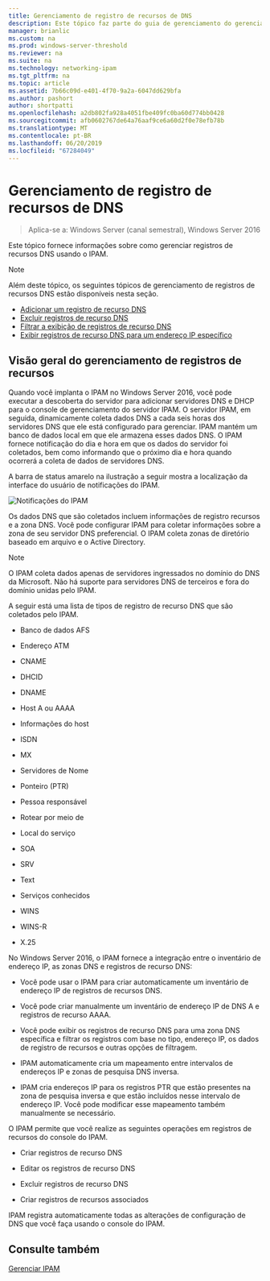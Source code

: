 ```yaml
---
title: Gerenciamento de registro de recursos de DNS
description: Este tópico faz parte do guia de gerenciamento do gerenciamento de endereço IP (IPAM) no Windows Server 2016.
manager: brianlic
ms.custom: na
ms.prod: windows-server-threshold
ms.reviewer: na
ms.suite: na
ms.technology: networking-ipam
ms.tgt_pltfrm: na
ms.topic: article
ms.assetid: 7b66c09d-e401-4f70-9a2a-6047dd629bfa
ms.author: pashort
author: shortpatti
ms.openlocfilehash: a2db802fa928a4051fbe409fc0ba60d774bb0428
ms.sourcegitcommit: afb0602767de64a76aaf9ce6a60d2f0e78efb78b
ms.translationtype: MT
ms.contentlocale: pt-BR
ms.lasthandoff: 06/20/2019
ms.locfileid: "67284049"
---
```

# <a name="dns-resource-record-management"></a>Gerenciamento de registro de recursos de DNS

>Aplica-se a: Windows Server (canal semestral), Windows Server 2016

Este tópico fornece informações sobre como gerenciar registros de recursos DNS usando o IPAM.  
  
> [!NOTE]  
> Além deste tópico, os seguintes tópicos de gerenciamento de registros de recursos DNS estão disponíveis nesta seção.  
>   
> -   [Adicionar um registro de recurso DNS](../../technologies/ipam/Add-a-DNS-Resource-Record.md)  
> -   [Excluir registros de recurso DNS](../../technologies/ipam/Delete-DNS-Resource-Records.md)  
> -   [Filtrar a exibição de registros de recurso DNS](../../technologies/ipam/Filter-the-View-of-DNS-Resource-Records.md)  
> -   [Exibir registros de recurso DNS para um endereço IP específico](../../technologies/ipam/View-DNS-Resource-Records-for-a-Specific-IP-Address.md)  
  
## <a name="resource-record-management-overview"></a>Visão geral do gerenciamento de registros de recursos  
Quando você implanta o IPAM no Windows Server 2016, você pode executar a descoberta do servidor para adicionar servidores DNS e DHCP para o console de gerenciamento do servidor IPAM. O servidor IPAM, em seguida, dinamicamente coleta dados DNS a cada seis horas dos servidores DNS que ele está configurado para gerenciar. IPAM mantém um banco de dados local em que ele armazena esses dados DNS. O IPAM fornece notificação do dia e hora em que os dados do servidor foi coletados, bem como informando que o próximo dia e hora quando ocorrerá a coleta de dados de servidores DNS.  
  
A barra de status amarelo na ilustração a seguir mostra a localização da interface do usuário de notificações do IPAM.  
  
![Notificações do IPAM](../../media/DNS-Resource-Record-Management/ipam_DataCollection_01.jpg)  
  
Os dados DNS que são coletados incluem informações de registro recursos e a zona DNS. Você pode configurar IPAM para coletar informações sobre a zona de seu servidor DNS preferencial.  O IPAM coleta zonas de diretório baseado em arquivo e o Active Directory.  
  
> [!NOTE]  
> O IPAM coleta dados apenas de servidores ingressados no domínio do DNS da Microsoft. Não há suporte para servidores DNS de terceiros e fora do domínio unidas pelo IPAM.  
  
A seguir está uma lista de tipos de registro de recurso DNS que são coletados pelo IPAM.  
  
-   Banco de dados AFS  
  
-   Endereço ATM  
  
-   CNAME  
  
-   DHCID  
  
-   DNAME  
  
-   Host A ou AAAA  
  
-   Informações do host  
  
-   ISDN  
  
-   MX  
  
-   Servidores de Nome  
  
-   Ponteiro (PTR)  
  
-   Pessoa responsável  
  
-   Rotear por meio de  
  
-   Local do serviço  
  
-   SOA  
  
-   SRV  
  
-   Text  
  
-   Serviços conhecidos  
  
-   WINS  
  
-   WINS-R  
  
-   X.25  
  
No Windows Server 2016, o IPAM fornece a integração entre o inventário de endereço IP, as zonas DNS e registros de recurso DNS:  
  
-   Você pode usar o IPAM para criar automaticamente um inventário de endereço IP de registros de recursos DNS.  
  
-   Você pode criar manualmente um inventário de endereço IP de DNS A e registros de recurso AAAA.  
  
-   Você pode exibir os registros de recurso DNS para uma zona DNS específica e filtrar os registros com base no tipo, endereço IP, os dados de registro de recursos e outras opções de filtragem.  
  
-   IPAM automaticamente cria um mapeamento entre intervalos de endereços IP e zonas de pesquisa DNS inversa.  
  
-   IPAM cria endereços IP para os registros PTR que estão presentes na zona de pesquisa inversa e que estão incluídos nesse intervalo de endereço IP. Você pode modificar esse mapeamento também manualmente se necessário.  
  
O IPAM permite que você realize as seguintes operações em registros de recursos do console do IPAM.  
  
-   Criar registros de recurso DNS  
  
-   Editar os registros de recurso DNS  
  
-   Excluir registros de recurso DNS  
  
-   Criar registros de recursos associados  
  
IPAM registra automaticamente todas as alterações de configuração de DNS que você faça usando o console do IPAM.  
  
## <a name="see-also"></a>Consulte também  
[Gerenciar IPAM](Manage-IPAM.md)  
  


